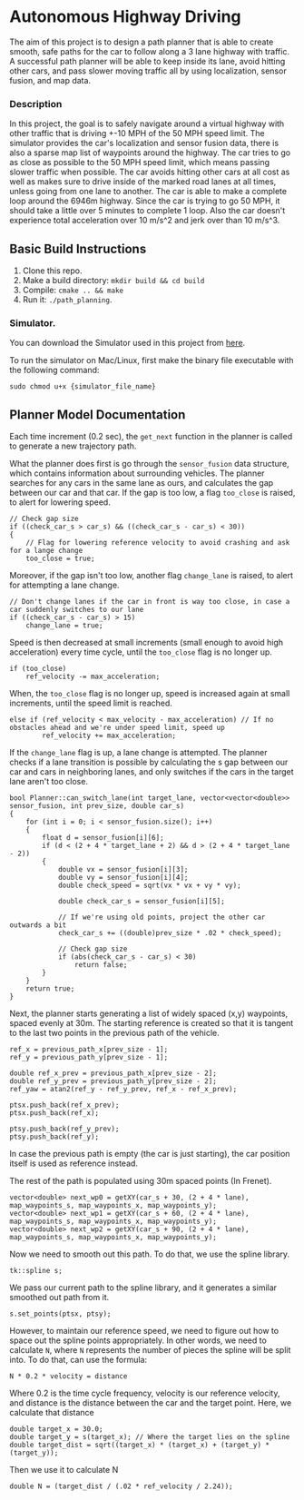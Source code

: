 # Autonomous Highway Driving
The aim of this project is to design a path planner that is able to create smooth, safe paths for the car to follow along a 3 lane highway with traffic. A successful path planner will be able to keep inside its lane, avoid hitting other cars, and pass slower moving traffic all by using localization, sensor fusion, and map data.

### Description
In this project, the goal is to safely navigate around a virtual highway with other traffic that is driving +-10 MPH of the 50 MPH speed limit. The simulator provides the car's localization and sensor fusion data, there is also a sparse map list of waypoints around the highway. The car tries to go as close as possible to the 50 MPH speed limit, which means passing slower traffic when possible. The car avoids hitting other cars at all cost as well as makes sure to drive inside of the marked road lanes at all times, unless going from one lane to another. The car is able to make a complete loop around the 6946m highway. Since the car is trying to go 50 MPH, it should take a little over 5 minutes to complete 1 loop. Also the car doesn't experience total acceleration over 10 m/s^2 and jerk over than 10 m/s^3.

## Basic Build Instructions

1. Clone this repo.
2. Make a build directory: `mkdir build && cd build`
3. Compile: `cmake .. && make`
4. Run it: `./path_planning`.

### Simulator.
You can download the Simulator used in this project from [here](https://github.com/udacity/self-driving-car-sim/releases/tag/T3_v1.2).  

To run the simulator on Mac/Linux, first make the binary file executable with the following command:
```shell
sudo chmod u+x {simulator_file_name}
```

## Planner Model Documentation

Each time increment (0.2 sec), the `get_next` function in the planner is called to generate a new trajectory path.

What the planner does first is go through the `sensor_fusion` data structure, which contains information about surrounding vehicles. The planner searches for any cars in the same lane as ours, and calculates the gap between our car and that car. If the gap is too low, a flag `too_close` is raised, to alert for lowering speed.

```
// Check gap size
if ((check_car_s > car_s) && ((check_car_s - car_s) < 30))
{
    // Flag for lowering reference velocity to avoid crashing and ask for a lange change
    too_close = true;
```

Moreover, if the gap isn't too low, another flag `change_lane` is raised, to alert for attempting a lane change.

```
// Don't change lanes if the car in front is way too close, in case a car suddenly switches to our lane
if ((check_car_s - car_s) > 15)
    change_lane = true;
```

Speed is then decreased at small increments (small enough to avoid high acceleration) every time cycle, until the `too_close` flag is no longer up. 

```
if (too_close)
    ref_velocity -= max_acceleration;
```

When, the `too_close` flag is no longer up, speed is increased again at small increments, until the speed limit is reached.

```
else if (ref_velocity < max_velocity - max_acceleration) // If no obstacles ahead and we're under speed limit, speed up
        ref_velocity += max_acceleration;
```

If the `change_lane` flag is up, a lane change is attempted. The planner checks if a lane transition is possible by calculating the s gap between our car and cars in neighboring lanes, and only switches if the cars in the target lane aren't too close.

```
bool Planner::can_switch_lane(int target_lane, vector<vector<double>> sensor_fusion, int prev_size, double car_s)
{
    for (int i = 0; i < sensor_fusion.size(); i++)
    {
        float d = sensor_fusion[i][6];
        if (d < (2 + 4 * target_lane + 2) && d > (2 + 4 * target_lane - 2))
        {
            double vx = sensor_fusion[i][3];
            double vy = sensor_fusion[i][4];
            double check_speed = sqrt(vx * vx + vy * vy);

            double check_car_s = sensor_fusion[i][5];

            // If we're using old points, project the other car outwards a bit
            check_car_s += ((double)prev_size * .02 * check_speed);

            // Check gap size
            if (abs(check_car_s - car_s) < 30)
                return false;
        }
    }
    return true;
}
```

Next, the planner starts generating a list of widely spaced (x,y) waypoints, spaced evenly at 30m. The starting reference is created so that it is tangent to the last two points in the previous path of the vehicle.

```
ref_x = previous_path_x[prev_size - 1];
ref_y = previous_path_y[prev_size - 1];

double ref_x_prev = previous_path_x[prev_size - 2];
double ref_y_prev = previous_path_y[prev_size - 2];
ref_yaw = atan2(ref_y - ref_y_prev, ref_x - ref_x_prev);

ptsx.push_back(ref_x_prev);
ptsx.push_back(ref_x);

ptsy.push_back(ref_y_prev);
ptsy.push_back(ref_y);
```

In case the previous path is empty (the car is just starting), the car position itself is used as reference instead.

The rest of the path is populated using 30m spaced points (In Frenet).

```
vector<double> next_wp0 = getXY(car_s + 30, (2 + 4 * lane), map_waypoints_s, map_waypoints_x, map_waypoints_y);
vector<double> next_wp1 = getXY(car_s + 60, (2 + 4 * lane), map_waypoints_s, map_waypoints_x, map_waypoints_y);
vector<double> next_wp2 = getXY(car_s + 90, (2 + 4 * lane), map_waypoints_s, map_waypoints_x, map_waypoints_y);

```



Now we need to smooth out this path. To do that, we use the spline library. 

```
tk::spline s;
```

We pass our current path to the spline library, and it generates a similar smoothed out path from it.

```
s.set_points(ptsx, ptsy);
```

However, to maintain our reference speed, we need to figure out how to space out the spline points appropriately. In other words, we need to calculate `N`, where `N` represents the number of pieces the spline will be split into. To do that, can use the formula:
```
N * 0.2 * velocity = distance
```
Where 0.2 is the time cycle frequency, velocity is our reference velocity, and distance is the distance between the car and the target point. Here, we calculate that distance
```
double target_x = 30.0;
double target_y = s(target_x); // Where the target lies on the spline
double target_dist = sqrt((target_x) * (target_x) + (target_y) * (target_y));
```
Then we use it to calculate N
```
double N = (target_dist / (.02 * ref_velocity / 2.24));
```




